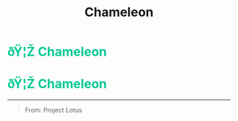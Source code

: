 ﻿---
lang: en-US
title: Chameleon
prev: Benefactor
next: Coroner
---
# <font color="#01c895">ðŸ¦Ž <b>Chameleon</b></font> <Badge text="Support" type="tip" vertical="middle"/>
# <font color="#01c895">ðŸ¦Ž <b>Chameleon</b></font> <Badge text="Support" type="tip" vertical="middle"/>
---

> From: Project Lotus

